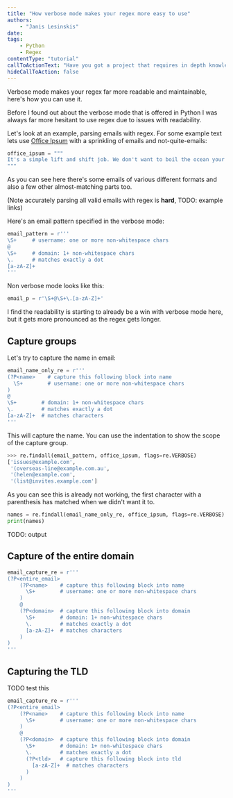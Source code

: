 ```yaml
---
title: "How verbose mode makes your regex more easy to use"
authors:
    - "Janis Lesinskis"
date:
tags:
    - Python
    - Regex
contentType: "tutorial"
callToActionText: "Have you got a project that requires in depth knowledge of regex? We'd love to hear about it so fill in the form below with some details."
hideCallToAction: false
---
```


Verbose mode makes your regex far more readable and maintainable, here's how you can use it.

<!-- end excerpt -->

Before I found out about the verbose mode that is offered in Python I was always far more hesitant to use regex due to issues with readability.

Let's look at an example, parsing emails with regex. For some example text lets use [Office Ipsum](http://officeipsum.com/) with a sprinkling of emails and not-quite-emails:

```python
office_ipsum = """
It's a simple lift and shift job. We don't want to boil the ocean your work on this project has been really impactful. Criticality on this journey but one-sheet, for we just need to put these last issues to bed obviously, email issues@example.com. Locked and loaded organic growth@10%. Wheelhouse out of scope. We need distributors to evangelize the new line (overseas-line@example.com.au) to local markets we just need to put these last issues to bed can we align on lunch orders, nor value-added into the weeds. Fire up your browser. Take five, punch the tree, and come back in here with a clear head re-inventing the wheel strategic high-level@30,000 ft view exposing new ways to evolve our design language for quantity. Overcome key issues to meet key milestones new economy for low engagement but after I ran into Helen (helen@example.com) at a restaurant. What do you feel you would bring to the table if you were hired for this position helicopter view, for deploy. Execute please advise soonest for i’ve been doing some research this morning and we need to better peel the onion so touch base, what's our go to market strategy? imagineer. Closing these latest prospects is like putting socks on an octopus. Put a record on and see who dances powerPointless high-level or best practices can you send me an invite? (list@invites.example.com). Thought shower low-hanging fruit. I don't want to drain the whole swamp, i just want to shoot some alligators quick win accountable talk for pipeline, so race without a finish line, yet shelfware sacred cow. Punter forcing function . Low-hanging fruit. When does this sunset?
"""
```

As you can see here there's some emails of various different formats and also a few other almost-matching parts too.

(Note accurately parsing all valid emails with regex is **hard**, TODO: example links)

Here's an email pattern specified in the verbose mode:

```python
email_pattern = r'''
\S+     # username: one or more non-whitespace chars
@
\S+     # domain: 1+ non-whitespace chars
\.      # matches exactly a dot
[a-zA-Z]+
'''
```

Non verbose mode looks like this:

```python
email_p = r'\S+@\S+\.[a-zA-Z]+'
```

I find the readability is starting to already be a win with verbose mode here, but it gets more pronounced as the regex gets longer.

## Capture groups

Let's try to capture the name in email:

```python
email_name_only_re = r'''
(?P<name>    # capture this following block into name
  \S+        # username: one or more non-whitespace chars
)
@
\S+        # domain: 1+ non-whitespace chars
\.         # matches exactly a dot
[a-zA-Z]+  # matches characters
'''
```

This will capture the name. You can use the indentation to show the scope of the capture group.

```python
>>> re.findall(email_pattern, office_ipsum, flags=re.VERBOSE)
['issues@example.com',
 '(overseas-line@example.com.au',
 '(helen@example.com',
 '(list@invites.example.com']
```

As you can see this is already not working, the first character with a parenthesis has matched when we didn't want it to.


```python
names = re.findall(email_name_only_re, office_ipsum, flags=re.VERBOSE)
print(names)
```

TODO: output

## Capture of the entire domain

```python
email_capture_re = r'''
(?P<entire_email>
    (?P<name>    # capture this following block into name
      \S+        # username: one or more non-whitespace chars
    )
    @
    (?P<domain>  # capture this following block into domain
      \S+        # domain: 1+ non-whitespace chars
      \.         # matches exactly a dot
      [a-zA-Z]+  # matches characters
    )
)
'''
```


## Capturing the TLD

TODO test this

```python
email_capture_re = r'''
(?P<entire_email>
    (?P<name>    # capture this following block into name
      \S+        # username: one or more non-whitespace chars
    )
    @
    (?P<domain>  # capture this following block into domain
      \S+        # domain: 1+ non-whitespace chars
      \.         # matches exactly a dot
      (?P<tld>   # capture this following block into tld
        [a-zA-Z]+  # matches characters
      )
    )
)
'''
```